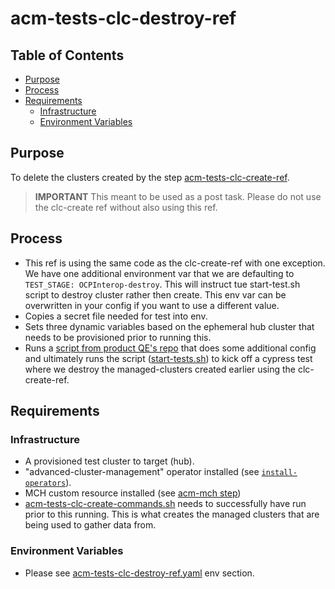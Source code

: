 # acm-tests-clc-destroy-ref<!-- omit from toc -->

## Table of Contents<!-- omit from toc -->
- [Purpose](#purpose)
- [Process](#process)
- [Requirements](#requirements)
  - [Infrastructure](#infrastructure)
  - [Environment Variables](#environment-variables)

## Purpose

To delete the clusters created by the step [acm-tests-clc-create-ref](../clc-create/README.md).

> **IMPORTANT**
> This meant to be used as a post task. Please do not use the clc-create ref without also using this ref.

## Process

- This ref is using the same code as the clc-create-ref with one exception. We have one additional environment var that we are defaulting to `TEST_STAGE: OCPInterop-destroy`. This will instruct tue start-test.sh script to destroy cluster rather then create. This env var can be overwritten in your config if you want to use a different value.
- Copies a secret file needed for test into env.
- Sets three dynamic variables based on the ephemeral hub cluster that needs to be provisioned prior to running this.
- Runs a [script from product QE's repo](https://github.com/stolostron/clc-ui-e2e/blob/main/execute_clc_interop_commands.sh) that does some additional config and ultimately runs the  script ([start-tests.sh](https://github.com/stolostron/clc-ui-e2e/blob/main/start-tests.sh)) to kick off a cypress test where we destroy the managed-clusters created earlier using the clc-create-ref.

## Requirements


### Infrastructure

- A provisioned test cluster to target (hub).
- "advanced-cluster-management" operator installed (see [`install-operators`](../../../step-registry/install-operators/README.md)).
- MCH custom resource installed (see [acm-mch step](../mch/README.md))
- [acm-tests-clc-create-commands.sh](../tests/clc-create/acm-tests-clc-create-commands.sh) needs to successfully have run prior to this running. This is what creates the managed clusters that are being used to gather data from.

### Environment Variables

- Please see [acm-tests-clc-destroy-ref.yaml](acm-tests-clc-destroy-ref.yaml) env section.